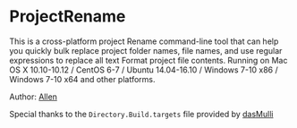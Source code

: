 # ProjectRename
This is a cross-platform project Rename command-line tool that can help you quickly bulk replace project folder names, file names, and use regular expressions to replace all text Format project file contents. Running on Mac OS X 10.10-10.12 / CentOS 6-7 / Ubuntu 14.04-16.10 / Windows 7-10 x86 / Windows 7-10 x64 and other platforms.

Author: [Allen](http://vallen.cnblogs.com)

Special thanks to the `Directory.Build.targets` file provided by [dasMulli](https://gist.github.com/dasMulli/b14026437468ce4b56ef93e010f24a36)
